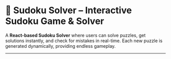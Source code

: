 # 🧩 Sudoku Solver – Interactive Sudoku Game & Solver

A **React-based Sudoku Solver** where users can solve puzzles, get solutions instantly, and check for mistakes in real-time. Each new puzzle is generated dynamically, providing endless gameplay.

---
